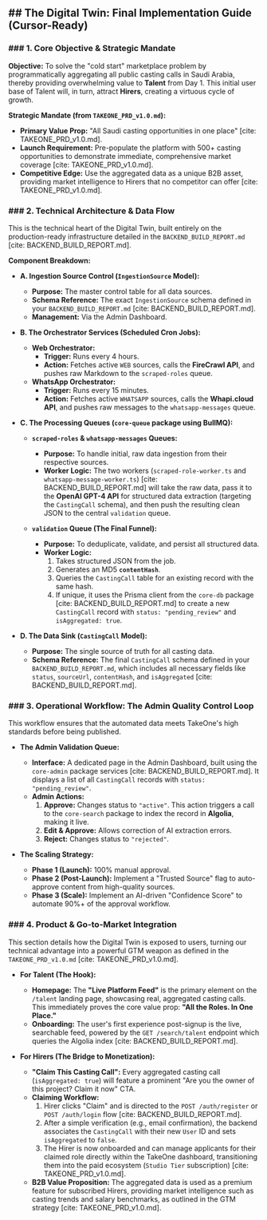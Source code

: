 
## ## The Digital Twin: Final Implementation Guide (Cursor-Ready)

### ### 1. Core Objective & Strategic Mandate

**Objective:** To solve the "cold start" marketplace problem by programmatically aggregating all public casting calls in Saudi Arabia, thereby providing overwhelming value to **Talent** from Day 1. This initial user base of Talent will, in turn, attract **Hirers**, creating a virtuous cycle of growth.

**Strategic Mandate (from `TAKEONE_PRD_v1.0.md`):**
* **Primary Value Prop:** "All Saudi casting opportunities in one place" [cite: TAKEONE_PRD_v1.0.md].
* **Launch Requirement:** Pre-populate the platform with 500+ casting opportunities to demonstrate immediate, comprehensive market coverage [cite: TAKEONE_PRD_v1.0.md].
* **Competitive Edge:** Use the aggregated data as a unique B2B asset, providing market intelligence to Hirers that no competitor can offer [cite: TAKEONE_PRD_v1.0.md].

### ### 2. Technical Architecture & Data Flow

This is the technical heart of the Digital Twin, built entirely on the production-ready infrastructure detailed in the `BACKEND_BUILD_REPORT.md` [cite: BACKEND_BUILD_REPORT.md].



**Component Breakdown:**

* **A. Ingestion Source Control (`IngestionSource` Model):**
    * **Purpose:** The master control table for all data sources.
    * **Schema Reference:** The exact `IngestionSource` schema defined in your `BACKEND_BUILD_REPORT.md` [cite: BACKEND_BUILD_REPORT.md].
    * **Management:** Via the Admin Dashboard.

* **B. The Orchestrator Services (Scheduled Cron Jobs):**
    * **Web Orchestrator:**
        * **Trigger:** Runs every 4 hours.
        * **Action:** Fetches active `WEB` sources, calls the **FireCrawl API**, and pushes raw Markdown to the `scraped-roles` queue.
    * **WhatsApp Orchestrator:**
        * **Trigger:** Runs every 15 minutes.
        * **Action:** Fetches active `WHATSAPP` sources, calls the **Whapi.cloud API**, and pushes raw messages to the `whatsapp-messages` queue.

* **C. The Processing Queues (`core-queue` package using BullMQ):**
    * **`scraped-roles` & `whatsapp-messages` Queues:**
        * **Purpose:** To handle initial, raw data ingestion from their respective sources.
        * **Worker Logic:** The two workers (`scraped-role-worker.ts` and `whatsapp-message-worker.ts`) [cite: BACKEND_BUILD_REPORT.md] will take the raw data, pass it to the **OpenAI GPT-4 API** for structured data extraction (targeting the `CastingCall` schema), and then push the resulting clean JSON to the central `validation` queue.

    * **`validation` Queue (The Final Funnel):**
        * **Purpose:** To deduplicate, validate, and persist all structured data.
        * **Worker Logic:**
            1.  Takes structured JSON from the job.
            2.  Generates an MD5 **`contentHash`**.
            3.  Queries the `CastingCall` table for an existing record with the same hash.
            4.  If unique, it uses the Prisma client from the `core-db` package [cite: BACKEND_BUILD_REPORT.md] to create a new `CastingCall` record with `status: "pending_review"` and `isAggregated: true`.

* **D. The Data Sink (`CastingCall` Model):**
    * **Purpose:** The single source of truth for all casting data.
    * **Schema Reference:** The final `CastingCall` schema defined in your `BACKEND_BUILD_REPORT.md`, which includes all necessary fields like `status`, `sourceUrl`, `contentHash`, and `isAggregated` [cite: BACKEND_BUILD_REPORT.md].

### ### 3. Operational Workflow: The Admin Quality Control Loop

This workflow ensures that the automated data meets TakeOne's high standards before being published.

* **The Admin Validation Queue:**
    * **Interface:** A dedicated page in the Admin Dashboard, built using the `core-admin` package services [cite: BACKEND_BUILD_REPORT.md]. It displays a list of all `CastingCall` records with `status: "pending_review"`.
    * **Admin Actions:**
        1.  **Approve:** Changes status to `"active"`. This action triggers a call to the `core-search` package to index the record in **Algolia**, making it live.
        2.  **Edit & Approve:** Allows correction of AI extraction errors.
        3.  **Reject:** Changes status to `"rejected"`.

* **The Scaling Strategy:**
    * **Phase 1 (Launch):** 100% manual approval.
    * **Phase 2 (Post-Launch):** Implement a "Trusted Source" flag to auto-approve content from high-quality sources.
    * **Phase 3 (Scale):** Implement an AI-driven "Confidence Score" to automate 90%+ of the approval workflow.

### ### 4. Product & Go-to-Market Integration

This section details how the Digital Twin is exposed to users, turning our technical advantage into a powerful GTM weapon as defined in the `TAKEONE_PRD_v1.0.md` [cite: TAKEONE_PRD_v1.0.md].

* **For Talent (The Hook):**
    * **Homepage:** The **"Live Platform Feed"** is the primary element on the `/talent` landing page, showcasing real, aggregated casting calls. This immediately proves the core value prop: **"All the Roles. In One Place."**
    * **Onboarding:** The user's first experience post-signup is the live, searchable feed, powered by the `GET /search/talent` endpoint which queries the Algolia index [cite: BACKEND_BUILD_REPORT.md].

* **For Hirers (The Bridge to Monetization):**
    * **"Claim This Casting Call":** Every aggregated casting call (`isAggregated: true`) will feature a prominent "Are you the owner of this project? Claim it now" CTA.
    * **Claiming Workflow:**
        1.  Hirer clicks "Claim" and is directed to the `POST /auth/register` or `POST /auth/login` flow [cite: BACKEND_BUILD_REPORT.md].
        2.  After a simple verification (e.g., email confirmation), the backend associates the `CastingCall` with their new `User` ID and sets `isAggregated` to `false`.
        3.  The Hirer is now onboarded and can manage applicants for their claimed role directly within the TakeOne dashboard, transitioning them into the paid ecosystem (`Studio Tier` subscription) [cite: TAKEONE_PRD_v1.0.md].
    * **B2B Value Proposition:** The aggregated data is used as a premium feature for subscribed Hirers, providing market intelligence such as casting trends and salary benchmarks, as outlined in the GTM strategy [cite: TAKEONE_PRD_v1.0.md].
